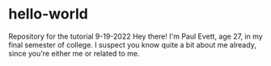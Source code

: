 # hello-world
Repository for the tutorial 9-19-2022
Hey there! I'm Paul Evett, age 27, in my final semester of college. I suspect you know quite a bit about me already, since you're either me or related to me.
